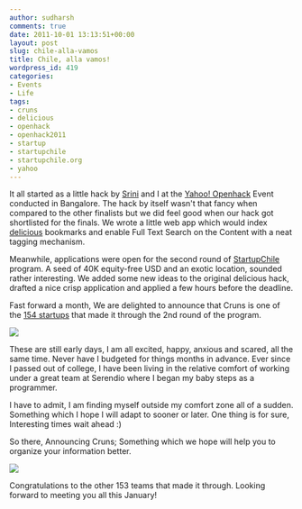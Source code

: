 ```yaml
---
author: sudharsh
comments: true
date: 2011-10-01 13:13:51+00:00
layout: post
slug: chile-alla-vamos
title: Chile, alla vamos!
wordpress_id: 419
categories:
- Events
- Life
tags:
- cruns
- delicious
- openhack
- openhack2011
- startup
- startupchile
- startupchile.org
- yahoo
---
```


It all started as a little hack by [Srini](http://twitter.com/#%21/cnu) and I at the [Yahoo! Openhack](http://developer.yahoo.com/hackday/) Event conducted in Bangalore. The hack by itself wasn't that fancy when compared to the other finalists but we did feel good when our hack got shortlisted for the finals. We wrote a little web app which would index [delicious](http://www.delicious.com/) bookmarks and enable Full Text Search on the Content with a neat tagging mechanism.

Meanwhile, applications were open for the second round of [StartupChile](http://www.startupchile.org/about/faqs/) program. A seed of 40K equity-free USD and an exotic location, sounded rather interesting. We added some new ideas to the original delicious hack, drafted a nice crisp application and applied a few hours before the deadline.

Fast forward a month, We are delighted to announce that Cruns is one of the [154 startups](http://www.startupchile.org/154-startups-selected-in-start-up-chiles-2nd-round-of-2011/) that made it through the 2nd round of the program.

[![](http://sudharsh.files.wordpress.com/2011/10/sup-logo.png)](http://startupchile.org)

These are still early days, I am all excited, happy, anxious and scared, all the same time. Never have I budgeted for things months in advance. Ever since I passed out of college, I have been living in the relative comfort of working under a great team at Serendio where I began my baby steps as a programmer.

I have to admit, I am finding myself outside my comfort zone all of a sudden. Something which I hope I will adapt to sooner or later. One thing is for sure, Interesting times wait ahead :)

So there, Announcing Cruns; Something which we hope will help you to organize your information better.


[![](http://sudharsh.files.wordpress.com/2011/10/screenshot-11.png?w=300)](http://twitter.com/#!/CrunsLabs)




Congratulations to the other 153 teams that made it through. Looking forward to meeting you all this January!



